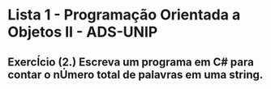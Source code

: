 # Lista 1 - Programação Orientada a Objetos II - ADS-UNIP
 
## ExercÍcio (2.) Escreva um programa em C# para contar o nÚmero total de palavras em uma string.


